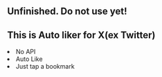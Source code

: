 ## Unfinished. Do not use yet!

## This is Auto liker for X(ex Twitter)
<html>
  <body>
    <li>No API</li>
    <li>Auto Like</li>
    <li>Just tap a bookmark</li>
  </body>
</html>
